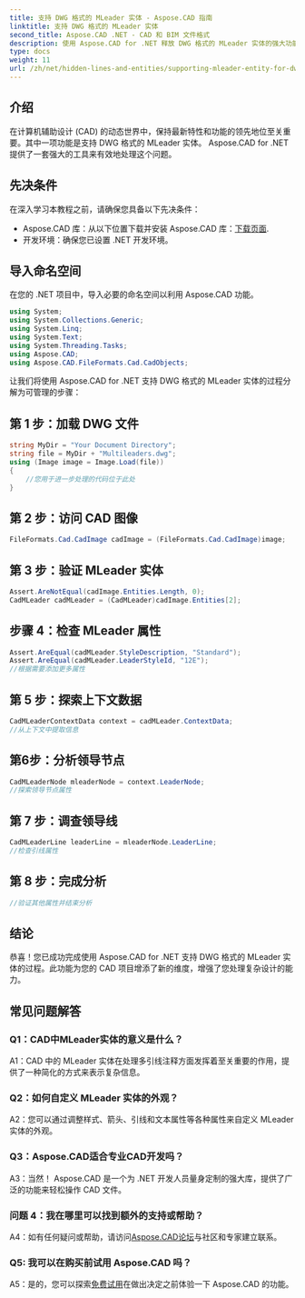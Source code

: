 ```yaml
---
title: 支持 DWG 格式的 MLeader 实体 - Aspose.CAD 指南
linktitle: 支持 DWG 格式的 MLeader 实体
second_title: Aspose.CAD .NET - CAD 和 BIM 文件格式
description: 使用 Aspose.CAD for .NET 释放 DWG 格式的 MLeader 实体的强大功能。轻松提升您的 CAD 项目。
type: docs
weight: 11
url: /zh/net/hidden-lines-and-entities/supporting-mleader-entity-for-dwg-format/
---
```

## 介绍

在计算机辅助设计 (CAD) 的动态世界中，保持最新特性和功能的领先地位至关重要。其中一项功能是支持 DWG 格式的 MLeader 实体。 Aspose.CAD for .NET 提供了一套强大的工具来有效地处理这个问题。

## 先决条件

在深入学习本教程之前，请确保您具备以下先决条件：

-  Aspose.CAD 库：从以下位置下载并安装 Aspose.CAD 库：[下载页面](https://releases.aspose.com/cad/net/).
- 开发环境：确保您已设置 .NET 开发环境。

## 导入命名空间

在您的 .NET 项目中，导入必要的命名空间以利用 Aspose.CAD 功能。

```csharp
using System;
using System.Collections.Generic;
using System.Linq;
using System.Text;
using System.Threading.Tasks;
using Aspose.CAD;
using Aspose.CAD.FileFormats.Cad.CadObjects;
```

让我们将使用 Aspose.CAD for .NET 支持 DWG 格式的 MLeader 实体的过程分解为可管理的步骤：

## 第 1 步：加载 DWG 文件

```csharp
string MyDir = "Your Document Directory";
string file = MyDir + "Multileaders.dwg";
using (Image image = Image.Load(file))
{
    //您用于进一步处理的代码位于此处
}
```

## 第 2 步：访问 CAD 图像

```csharp
FileFormats.Cad.CadImage cadImage = (FileFormats.Cad.CadImage)image;
```

## 第 3 步：验证 MLeader 实体

```csharp
Assert.AreNotEqual(cadImage.Entities.Length, 0);
CadMLeader cadMLeader = (CadMLeader)cadImage.Entities[2];
```

## 步骤 4：检查 MLeader 属性

```csharp
Assert.AreEqual(cadMLeader.StyleDescription, "Standard");
Assert.AreEqual(cadMLeader.LeaderStyleId, "12E");
//根据需要添加更多属性
```

## 第 5 步：探索上下文数据

```csharp
CadMLeaderContextData context = cadMLeader.ContextData;
//从上下文中提取信息
```

## 第6步：分析领导节点

```csharp
CadMLeaderNode mleaderNode = context.LeaderNode;
//探索领导节点属性
```

## 第 7 步：调查领导线

```csharp
CadMLeaderLine leaderLine = mleaderNode.LeaderLine;
//检查引线属性
```

## 第 8 步：完成分析

```csharp
//验证其他属性并结束分析
```

## 结论

恭喜！您已成功完成使用 Aspose.CAD for .NET 支持 DWG 格式的 MLeader 实体的过程。此功能为您的 CAD 项目增添了新的维度，增强了您处理复杂设计的能力。

## 常见问题解答

### Q1：CAD中MLeader实体的意义是什么？

A1：CAD 中的 MLeader 实体在处理多引线注释方面发挥着至关重要的作用，提供了一种简化的方式来表示复杂信息。

### Q2：如何自定义 MLeader 实体的外观？

A2：您可以通过调整样式、箭头、引线和文本属性等各种属性来自定义 MLeader 实体的外观。

### Q3：Aspose.CAD适合专业CAD开发吗？

A3：当然！ Aspose.CAD 是一个为 .NET 开发人员量身定制的强大库，提供了广泛的功能来轻松操作 CAD 文件。

### 问题 4：我在哪里可以找到额外的支持或帮助？

A4：如有任何疑问或帮助，请访问[Aspose.CAD论坛](https://forum.aspose.com/c/cad/19)与社区和专家建立联系。

### Q5: 我可以在购买前试用 Aspose.CAD 吗？

 A5：是的，您可以探索[免费试用](https://releases.aspose.com/)在做出决定之前体验一下 Aspose.CAD 的功能。
